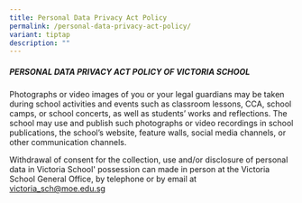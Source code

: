 ```yaml
---
title: Personal Data Privacy Act Policy
permalink: /personal-data-privacy-act-policy/
variant: tiptap
description: ""
---
```

<h5>PERSONAL DATA PRIVACY ACT POLICY OF VICTORIA SCHOOL</h5>
<p>Photographs or video images of you or your legal guardians may be taken
during school activities and events such as classroom lessons, CCA, school
camps, or school concerts, as well as students’ works and reflections.
The school may use and publish such photographs or video recordings in
school publications, the school’s website, feature walls, social media
channels, or other communication channels.</p>
<p>Withdrawal of consent for the collection, use and/or disclosure of personal
data in Victoria School' possession can made in person at the Victoria
School General Office, by telephone or by email at <a href="mailto:victoria_sch@moe.edu.sg" rel="noopener nofollow" target="_blank">victoria_sch@moe.edu.sg</a>
</p>
